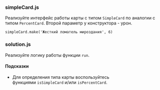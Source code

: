 ### simpleCard.js

Реализуйте интерфейс работы карты с типом `SimpleCard` по аналогии с типом `PercentCard`. Второй параметр у конструктора - урон.

```
simpleCard.make('Жесткий ломатель мироздания', 6)

```

### solution.js

Реализуйте логику работы функции `run`.

#### Подсказки

-   Для определения типа карты воспользуйтесь функциями `isSimpleCard` и/или `isPercentCard`.